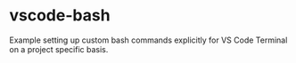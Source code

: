 # vscode-bash
Example setting up custom bash commands explicitly for VS Code Terminal on a project specific basis.
